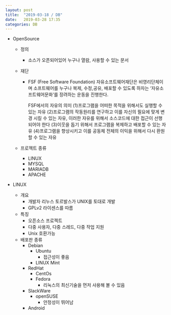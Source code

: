 ```yaml
---
layout: post
title:  "2019-03-18 / DB"
date:   2019-03-28 17:35
categories: DB
---
```


- 	OpenSource
	- 정의
		- 소스가 오픈되어있어 누구나 열람, 사용할 수 있는 문서
	- 재단
		- FSF (Free Software Foundation) 
			자유소프트웨어재단은 비영리단체이며 소프트웨어를 누구나 복제, 수정,공유, 
            배포할 수 있도록 하자는 ‘자유소프트웨어문화’를 장려하는 운동을 진행한다.
            
            FSF에서의 자유의 의미
            (1)프로그램을 어떠한 목적을 위해서도 실행할 수 있는 자유
            (2)프로그램의 작동원리를 연구하고 이를 자신의 필요에 맞게 변경 시킬 수 있는 자유, 이러한 자유를 위해서 소스코드에 대한 접근이 선행되어야 한다
            (3)이웃을 돕기 위해서 프로그램을 복제하고 배포할 수 있는 자유
            (4)프로그램을 향상시키고 이를 공동체 전체의 이익을 위해서 다시 환원할 수 있는 자유
    
  	- 프로젝트 종류
  		- LINUX
  		- MYSQL
  		- MARIADB
  		- APACHE

-	LINUX
	- 개요
		- 개발자 리누스 토르발스가 UNIX를 토대로 개발
        - GPLv2 라이센스를 따름
    - 특징
    	- 오픈소스 프로젝트
    	- 다중 사용자, 다중 스레드, 다중 작업 지원
    	- Unix 호환가능
    - 배포판 종류
    	- Debian
    		- Ubuntu
    			- 접근성이 좋음
    		- LINUX Mint
    	- RedHat
    		- CentOs
    		- Fedora
    			- 리눅스의 최신기술을 먼저 사용해 볼 수 있음
    	- SlackWare
    		- openSUSE
    			- 안정성이 뛰어남
    	- Android
  	
